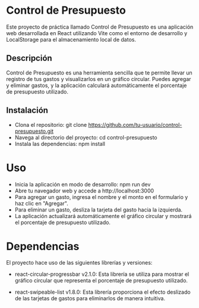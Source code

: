 # Control de Presupuesto

Este proyecto de práctica llamado Control de Presupuesto es una aplicación web desarrollada en React utilizando Vite como el entorno de desarrollo y LocalStorage para el almacenamiento local de datos.

## Descripción

Control de Presupuesto es una herramienta sencilla que te permite llevar un registro de tus gastos y visualizarlos en un gráfico circular. Puedes agregar y eliminar gastos, y la aplicación calculará automáticamente el porcentaje de presupuesto utilizado.

## Instalación

* Clona el repositorio: git clone https://github.com/tu-usuario/control-presupuesto.git
* Navega al directorio del proyecto: cd control-presupuesto
* Instala las dependencias: npm install

# Uso

* Inicia la aplicación en modo de desarrollo: npm run dev
* Abre tu navegador web y accede a http://localhost:3000
* Para agregar un gasto, ingresa el nombre y el monto en el formulario y haz clic en "Agregar".
* Para eliminar un gasto, desliza la tarjeta del gasto hacia la izquierda.
* La aplicación actualizará automáticamente el gráfico circular y mostrará el porcentaje de presupuesto utilizado.

# Dependencias

El proyecto hace uso de las siguientes librerías y versiones:

* react-circular-progressbar v2.1.0: Esta librería se utiliza para mostrar el gráfico circular que representa el porcentaje de presupuesto utilizado.

* react-swipeable-list v1.8.0: Esta librería proporciona el efecto deslizado de las tarjetas de gastos para eliminarlos de manera intuitiva.
